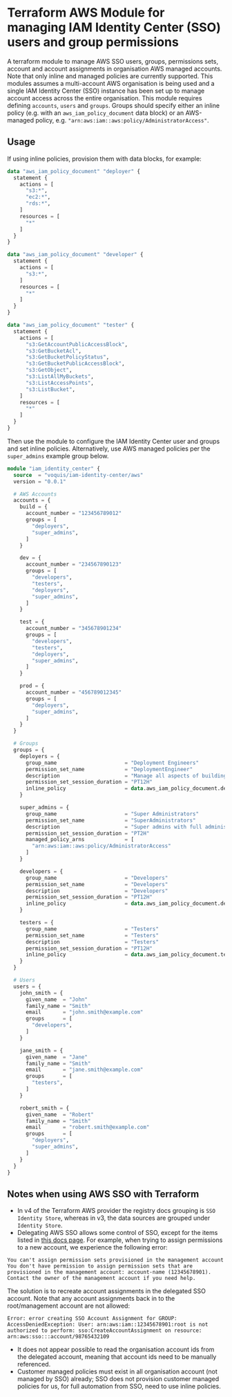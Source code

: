# Terraform AWS Module for managing IAM Identity Center (SSO) users and group permissions
A terraform module to manage AWS SSO users, groups, permissions sets, account and account assignments in organisation AWS managed accounts.
Note that only inline and managed policies are currently supported.
This modules assumes a multi-account AWS organisation is being used and a single IAM Identity Center (SSO) instance has been set up to manage account access across the entire organisation.
This module requires defining `accounts`, `users` and `groups`.
Groups should specify either an inline policy (e.g. with an `aws_iam_policy_document` data block) or an AWS-managed policy, e.g. `"arn:aws:iam::aws:policy/AdministratorAccess"`.

## Usage
If using inline policies, provision them with data blocks, for example:
```terraform
data "aws_iam_policy_document" "deployer" {
  statement {
    actions = [
      "s3:*",
      "ec2:*",
      "rds:*",
    ]
    resources = [
      "*"
    ]
  }
}

data "aws_iam_policy_document" "developer" {
  statement {
    actions = [
      "s3:*",
    ]
    resources = [
      "*"
    ]
  }
}

data "aws_iam_policy_document" "tester" {
  statement {
    actions = [
      "s3:GetAccountPublicAccessBlock",
      "s3:GetBucketAcl",
      "s3:GetBucketPolicyStatus",
      "s3:GetBucketPublicAccessBlock",
      "s3:GetObject",
      "s3:ListAllMyBuckets",
      "s3:ListAccessPoints",
      "s3:ListBucket",
    ]
    resources = [
      "*"
    ]
  }
}
```

Then use the module to configure the IAM Identity Center user and groups and set inline policies.
Alternatively, use AWS managed policies per the `super_admins` example group below.

```terraform
module "iam_identity_center" {
  source  = "voquis/iam-identity-center/aws"
  version = "0.0.1"

  # AWS Accounts
  accounts = {
    build = {
      account_number = "123456789012"
      groups = [
        "deployers",
        "super_admins",
      ]
    }

    dev = {
      account_number = "234567890123"
      groups = [
        "developers",
        "testers",
        "deployers",
        "super_admins",
      ]
    }

    test = {
      account_number = "345678901234"
      groups = [
        "developers",
        "testers",
        "deployers",
        "super_admins",
      ]
    }

    prod = {
      account_number = "456789012345"
      groups = [
        "deployers",
        "super_admins",
      ]
    }
  }

  # Groups
  groups = {
    deployers = {
      group_name                      = "Deployment Engineers"
      permission_set_name             = "DeploymentEngineer"
      description                     = "Manage all aspects of building and deploying in account"
      permission_set_session_duration = "PT12H"
      inline_policy                   = data.aws_iam_policy_document.deployer.json
    }

    super_admins = {
      group_name                      = "Super Administrators"
      permission_set_name             = "SuperAdministrators"
      description                     = "Super admins with full administrator access to account"
      permission_set_session_duration = "PT2H"
      managed_policy_arns             = [
        "arn:aws:iam::aws:policy/AdministratorAccess"
      ]
    }

    developers = {
      group_name                      = "Developers"
      permission_set_name             = "Developers"
      description                     = "Developers"
      permission_set_session_duration = "PT12H"
      inline_policy                   = data.aws_iam_policy_document.developer.json
    }

    testers = {
      group_name                      = "Testers"
      permission_set_name             = "Testers"
      description                     = "Testers"
      permission_set_session_duration = "PT12H"
      inline_policy                   = data.aws_iam_policy_document.tester.json
    }
  }

  # Users
  users = {
    john_smith = {
      given_name  = "John"
      family_name = "Smith"
      email       = "john.smith@example.com"
      groups      = [
        "developers",
      ]
    }

    jane_smith = {
      given_name  = "Jane"
      family_name = "Smith"
      email       = "jane.smith@example.com"
      groups      = [
        "testers",
      ]
    }

    robert_smith = {
      given_name  = "Robert"
      family_name = "Smith"
      email       = "robert.smith@example.com"
      groups      = [
        "deployers",
        "super_admins",
      ]
    }
  }
}
```

## Notes when using AWS SSO with Terraform
- In v4 of the Terraform AWS provider the registry docs grouping is `SSO Identity Store`, whereas in v3, the data sources are grouped under `Identity Store`.
- Delegating AWS SSO allows some control of SSO, except for the items listed in [this docs page](https://docs.aws.amazon.com/singlesignon/latest/userguide/delegated-admin.html).
For example, when trying to assign permissions to a new account, we experience the following error:
```
You can't assign permission sets provisioned in the management account
You don't have permission to assign permission sets that are provisioned in the management account: account-name (12345678901). Contact the owner of the management account if you need help.
```
The solution is to recreate account assignments in the delegated SSO account.
Note that any account assignments back in to the root/management account are not allowed:
```
Error: error creating SSO Account Assignment for GROUP:
AccessDeniedException: User: arn:aws:iam::12345678901:root is not authorized to perform: sso:CreateAccountAssignment on resource: arn:aws:sso:::account/98765432109
```
- It does not appear possible to read the organisation account ids from the delegated account, meaning that account ids need to be manually referenced.
- Customer managed policies must exist in all organisation account (not managed by SSO) already; SSO does not provision customer managed policies for us, for full automation from SSO, need to use inline policies.
